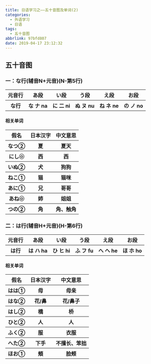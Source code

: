 ```yaml
---
title: 日语学习之——五十音图及单词(2)
categories:
  - 外语学习
  - 日语
tags:
  - 五十音图
abbrlink: 97bfd807
date: 2019-04-17 23:12:32
---
```


## 五十音图

###  一：な行(辅音N+元音)(N-第5行)
<table border="0"><tr><th>元音行</th><th>あ段</th><th>い段</th><th>う段</th><th>え段</th><th>お段</th></tr><tr><th>な行</th><th>な ナ na</th><th>に 二 ni</th><th>ぬ ヌ nu</th><th>ね ネ ne</th><th>の ノ no</th></tr></table>  


<!--more-->
#### 相关单词  

<table border="0"><tr><th>假名</th><th>日本汉字</th><th>中文意思</th></tr><tr><th>なつ②</th><th>夏</th><th>夏天</th></tr><tr><th>にし㉧</th><th>西</th><th>西</th></tr><tr><th>いぬ②</th><th>犬</th><th>狗狗</th></tr><tr><th>ねこ①</th><th>猫</th><th>猫咪</th></tr><tr><th>あに①</th><th>兄</th><th>哥哥</th></tr><tr><th>あね㉧</th><th>姉</th><th>姐姐</th></tr><tr><th>つの②</th><th>角</th><th>角、触角</th></tr></table>    

###  二：は行(辅音H+元音)(H-第6行)
<table border="0"><tr><th>元音行</th><th>あ段</th><th>い段</th><th>う段</th><th>え段</th><th>お段</th></tr><tr><th>は行</th><th>は ハ ha</th><th>ひ ヒ hi</th><th>ふ フ fu</th><th>へ ヘ he</th><th>ほ ホ ho</th></tr></table>  

#### 相关单词  

<table border="0"><tr><th>假名</th><th>日本汉字</th><th>中文意思</th></tr><tr><th>はは①</th><th>母</th><th>母亲</th></tr><tr><th>はな②</th><th>花/鼻</th><th>花/鼻子</th></tr><tr><th>はし②</th><th>橋</th><th>桥</th></tr><tr><th>ひと②</th><th>人</th><th>人</th></tr><tr><th>ふく②</th><th>服</th><th>衣服</th></tr><tr><th>へた②</th><th>下手</th><th>不擅长、笨拙</th></tr><tr><th>ほお①</th><th>頬</th><th>脸颊</th></tr></table>    

